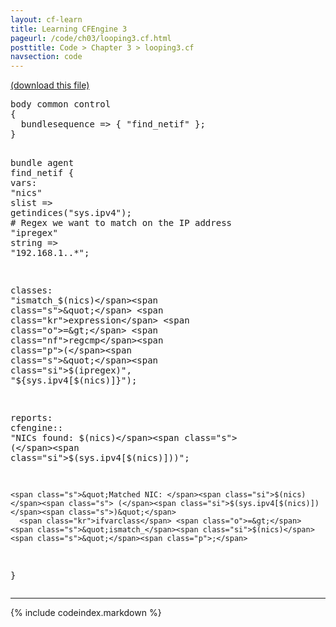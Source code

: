 ```yaml
---
layout: cf-learn
title: Learning CFEngine 3
pageurl: /code/ch03/looping3.cf.html
posttitle: Code > Chapter 3 > looping3.cf
navsection: code
---
```


[(download this file)](https://raw.github.com/zzamboni/cf-learn.info/master/src/ch03/looping3.cf)

<div class="highlight"><pre><span class="k">body</span> <span class="k">common</span> <span class="k">control</span>
<span class="p">{</span>
  <span class="kr">bundlesequence</span> <span class="o">=&gt;</span> <span class="p">{</span> <span class="s">&quot;find_netif&quot;</span> <span class="p">};</span>
<span class="p">}</span>

<span class="k">bundle</span> <span class="k">agent</span> <span class="nf">find_netif</span>
<span class="p">{</span>
<span class="kd">vars</span><span class="p">:</span>
  <span class="p">&quot;</span><span class="nv">nics</span><span class="p">&quot;</span> <span class="kt">slist</span> <span class="o">=&gt;</span> <span class="nf">getindices</span><span class="p">(</span><span class="s">&quot;sys.ipv4&quot;</span><span class="p">);</span> 
  <span class="c"># Regex we want to match on the IP address</span>
  <span class="p">&quot;</span><span class="nv">ipregex</span><span class="p">&quot;</span> <span class="kt">string</span> <span class="o">=&gt;</span> <span class="s">&quot;192</span><span class="se">\.</span><span class="s">168</span><span class="se">\.</span><span class="s">1</span><span class="se">\.</span><span class="s">.*&quot;</span><span class="p">;</span>

<span class="kd">classes</span><span class="p">:</span>
  <span class="s">&quot;ismatch_</span><span class="si">$(nics)</span><span class="s">&quot;</span> <span class="kr">expression</span> <span class="o">=&gt;</span> <span class="nf">regcmp</span><span class="p">(</span><span class="s">&quot;</span><span class="si">$(ipregex)</span><span class="s">&quot;</span><span class="p">,</span> <span class="s">&quot;</span><span class="si">${sys.ipv4[$(nics)]}</span><span class="s">&quot;</span><span class="p">);</span> 

<span class="kd">reports</span><span class="p">:</span>
  <span class="nc">cfengine</span><span class="p">::</span>
    <span class="s">&quot;NICs found: </span><span class="si">$(nics)</span><span class="s"> (</span><span class="si">$(sys.ipv4[$(nics)])</span><span class="s">)&quot;</span><span class="p">;</span> 

    <span class="s">&quot;Matched NIC: </span><span class="si">$(nics)</span><span class="s"> (</span><span class="si">$(sys.ipv4[$(nics)])</span><span class="s">)&quot;</span>
      <span class="kr">ifvarclass</span> <span class="o">=&gt;</span> <span class="s">&quot;ismatch_</span><span class="si">$(nics)</span><span class="s">&quot;</span><span class="p">;</span>
<span class="p">}</span>
</pre></div>


----

{% include codeindex.markdown %}
